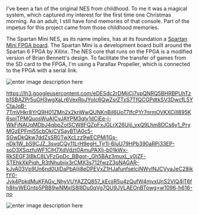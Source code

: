 
I've been a fan of the original NES from childhood. To me it was a magical system, which captured my interest for the first time one Christmas morning. As an adult, I still have fond memories of that console. Part of the impetus for this project came from those childhood memories.  
  
The Spartan Mini NES, as its name implies, has at its foundation a [Spartan Mini FPGA board](https://github.com/jonthomasson/SpartanMini). The Spartan Mini is a development board built around the Spartan 6 FPGA by Xilinx. The NES core that runs on the FPGA is a modified version of Brian Bennett's design. To facilitate the transfer of games from the SD card to the FPGA, I'm using a Parallax Propeller, which is connected to the FPGA with a serial link.

![enter image description here](https://lh3.googleusercontent.com/jdio0PkBjX8YVDikoaz8WnegmEX6hikknsmlF16jY8GNs1Zmoj6PI6GNtpVPSt88ABAjjLr6lJuf-iQg8eNMtJ2A3MygUZ8Zj8zgJB0as9Ph7aKY-mxrxRklFC-Co_tGoxe5LYkHvikn6fWuyTUUU8swRG2gUKDfUjpazZCkGbx8wmCuXMj3_mcGo_amA6NKJzARYRbo7R1r4UWg3QVIsrenQgO33-XxseDmi3W6dc11o_oZzXBVq6XMi1lStzLcbhdC4LWhZy66qSe_Iz82Q2SATjBF-D5dlooZtsYKYeWjtRQ4qdEBPwDCZo_IQQb_t91g4DcUy6ufdrwcIG0AzXI5-yEKMLTE6NkCaio0JA1013QXu7bK--sFaEchM9-4TqB4uVUhcMLOj1SD8U1Q7x2oS-n9uCXf1rSnoIO6p-m9rMXLhjufDAPaUMYM7yjyVm_hrhCteg7x5U7Tq1AWwHI0FVh0rr-9BjzKcDZTmzcCr73eXqubeElHY8TpLESPX_O0VTFat5yW-iLQEG9-ru8bkcQiL2cMWzNcdZrilpJeAW2AZOQKVM4jOUG7kjCxAjm__ltIKfDcNNmUfwqF6lpjmToH01X1PrDOgzqzj9x5z6Y_ipSYooThscyNoGNGBdtHZMAuXUIwuVX8PZEPtfVQNUCWyEg_lA=w876-h493-no)

https://lh3.googleusercontent.com/eDESdc2rDMjiCj7vpQNRQ5BHRBPUhTzb1SBAZPr5uGH3wgXaLr6VexRoJYoIc6QwZsrZTxS7TfQCGPdtkSV3DwcfL5YCtaJoB-7TmVHkr8YrQ9H01ZMn2x2knWwQUNKnBiI6UoT7IfcPYr7nrmOVKXCiIl895K6spiTPMQuosWuAICvJAYPM3qlv1dCjEe-j-WkFjNAUqMDbJ4qbpZolSCW8FQZpFxJGLrX26Uijj_vxQ9Lhm8DCs6y1_PryMGzEPFml55cbOkiCVSayBTlA0c5-SGwDkQkw7ddZsSR0TwXcLzz9wECPMj1Gs-nDk1W_bS9CJZ_3svqCQy11LrH9egH_Tjr1l-6IuU79HPb390aRPi33EP-soD3XSqzfuWF1ClH7XdVdzt0AmuPAXIj-b01kWx-RkSEGF3IBkC8LVFzGpDc_BBgot-_Gh5BAz3muxL_y0jZF-STEhkXkPiqh_R3tNhubjix3rCMX3s712fwzZ3pNAGAR-kJvA03Vp9Un6nd0UjDaPbAIji8eDPEVxZ1HJafunfselciNWvINJCVyaJeC28ikfY0-Jvk4PpkdMuKFAGv_NhyVUYAZZQ857_kEcjjR5u4zQufW4mvxUnS2VlQ4lT6fh8hvWEGntp5PBB9wNMxlS8l8Du0qVg7QU9JVLAEOnBTowg=w1096-h616-no

![enter image description here](https://lh3.googleusercontent.com/_HqCWBnYBBPPFv6TVgBF70x3tgMQYnFRfYVzEEYq7WgGeNg_p2d4F0wipxOTm90URuIhHpjV42Y3xSw_Vke96nhthFndIvvYJkmAXga6sUvCBbFI5CwzxC4CLTUGcoKu2HJdl1paQBcp6uA5A5GQMpoX6Osw1T7uW1eTtSOUsCOx_C8a1kCSAMbTwZFFw8HvIz0kfFSp8e3CKVMj4nzUGHPHrGmP7v7FQiC_47wJrgnyUEsQ3NIo9x0hszVRoabyBGZgFGfuWnUmnnqT5XnJ_h07oZqf3zextqHIBmOgbMrKa50Jo0Et8oxynQry3OEq2pBIfp-tu8OViUtqT4AfMcasYstGEhp00Cvqi4Mg7cw_SJEfmtzhhBB17H7bivDMrshme-FyWGfHLz0jPQHrV6HrxWKha2r_Q-j04GVvSswMfg_bzEe-RaLXLFs7sSIjxYOYa8PQ17TL1fD73-9Qpr4YtJuJ982uVlATe1pQT70LUfEIEn6pLneGLiB0hu4c43zoaxKhew5ARCvwE8Tepb3AEYxMKtdqFyyGOhtx_QhZt0rWzfNe-bT49-XRNfq2VGyTD_01IeuAVPBVmwY5wCgh14TdxrxsuwMRurWdwge3S8equpKkKd2Jq8xnfhnsnutgAZfHHeDbOIEuApEskyYDwmsFT85COA=w1096-h616-no)